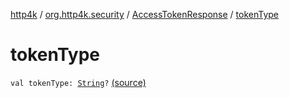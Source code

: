 [http4k](../../index.md) / [org.http4k.security](../index.md) / [AccessTokenResponse](index.md) / [tokenType](./token-type.md)

# tokenType

`val tokenType: `[`String`](https://kotlinlang.org/api/latest/jvm/stdlib/kotlin/-string/index.html)`?` [(source)](https://github.com/http4k/http4k/blob/master/http4k-security-oauth/src/main/kotlin/org/http4k/security/AccessToken.kt#L22)